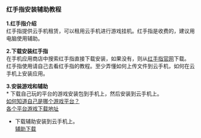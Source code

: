 ### 红手指安装辅助教程
**1.红手指介绍**  
	红手指提供云手机租赁，可以租用云手机进行游戏挂机。红手指是收费的，建议用电脑使用辅助。
  
  
**2.下载安装红手指**  
	在手机应用商店中搜索红手指直接下载安装，如果没有，则从[红手指官网](https://www.gc.com.cn/)下载。  
	红手指使用请自己去看红手指的教程。至少弄懂如何上传文件到云手机，如何在云手机上安装应用。  
	  
	   
**3.安装游戏和辅助**  
	* 下载自己玩的平台的游戏安装包到手机上，然后安装到云手机上。  
	[如何知道自己是哪个游戏平台？](/index.md#six)  
	[各个平台游戏下载地址](/state.md)  
	  
* 下载辅助安装到云手机上。  
[辅助下载](https://github.com/liuyong0/liuyong0.github.io/releases)  
	
